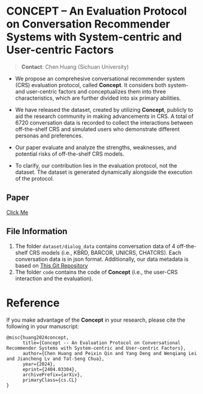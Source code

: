 # CONCEPT – An Evaluation Protocol on Conversation Recommender Systems with System-centric and User-centric Factors
> **Contact**: Chen Huang (Sichuan University)

- We propose an comprehesive conversational recommender system (CRS) evaluation protocol, called **Concept**. It considers both system- and user-centric factors and conceptualizes them into three characteristics, which are further divided into six primary abilities. 

- We have released the dataset, created by utilizing **Concept**, publicly to aid the research community in making advancements in CRS. A total of 6720 conversation data is recorded to collect the interactions between off-the-shelf CRS and simulated users who demonstrate different personas and preferences. 

- Our paper evaluate and analyze the strengths, weaknesses, and potential risks of off-the-shelf CRS models.

- To clarify, our contribution lies in the evaluation protocol, not the dataset. The dataset is generated dynamically alongside the execution of the protocol.

## Paper
[Click Me](https://arxiv.org/abs/2404.03304)


## File Information
1. The folder `dataset/dialog_data` contains conversation data of 4 off-the-shelf CRS models (i.e., KBRD, BARCOR, UNICRS, CHATCRS). Each conversation data is in json format. Additionally, our data metadata is based on [This Git Repository](https://github.com/txy77/iEvaLM-CRS)
2. The folder `code` contains the code of **Concept** (i.e., the user-CRS interaction and the evaluation). 

# Reference
If you make advantage of the **Concept** in your research, please cite the following in your manuscript:

```
@misc{huang2024concept,
      title={Concept -- An Evaluation Protocol on Conversational Recommender Systems with System-centric and User-centric Factors}, 
      author={Chen Huang and Peixin Qin and Yang Deng and Wenqiang Lei and Jiancheng Lv and Tat-Seng Chua},
      year={2024},
      eprint={2404.03304},
      archivePrefix={arXiv},
      primaryClass={cs.CL}
}
```


